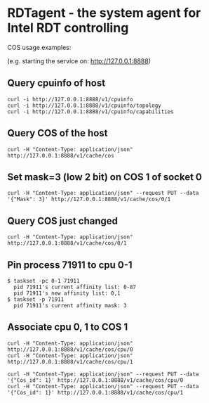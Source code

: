 # RDTagent - the system agent for Intel RDT controlling

COS usage examples:

(e.g. starting the service on: http://127.0.0.1:8888)

## Query cpuinfo of host

    curl -i http://127.0.0.1:8888/v1/cpuinfo
    curl -i http://127.0.0.1:8888/v1/cpuinfo/topology
    curl -i http://127.0.0.1:8888/v1/cpuinfo/capabilities

## Query COS of the host

    curl -H "Content-Type: application/json"  http://127.0.0.1:8888/v1/cache/cos

## Set mask=3 (low 2 bit) on COS 1 of socket 0

    curl -H "Content-Type: application/json" --request PUT --data '{"Mask": 3}' http://127.0.0.1:8888/v1/cache/cos/0/1

## Query COS just changed

    curl -H "Content-Type: application/json" http://127.0.0.1:8888/v1/cache/cos/0/1

## Pin process 71911 to cpu 0-1

    $ taskset -pc 0-1 71911
      pid 71911's current affinity list: 0-87
      pid 71911's new affinity list: 0,1
    $ taskset -p 71911
      pid 71911's current affinity mask: 3

## Associate cpu 0, 1 to COS 1

    curl -H "Content-Type: application/json" http://127.0.0.1:8888/v1/cache/cos/cpu/0
    curl -H "Content-Type: application/json" http://127.0.0.1:8888/v1/cache/cos/cpu/1

    curl -H "Content-Type: application/json" --request PUT --data '{"Cos_id": 1}' http://127.0.0.1:8888/v1/cache/cos/cpu/0
    curl -H "Content-Type: application/json" --request PUT --data '{"Cos_id": 1}' http://127.0.0.1:8888/v1/cache/cos/cpu/1
